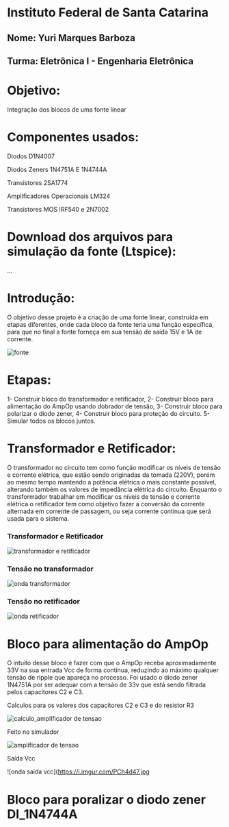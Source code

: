 # Instituto Federal de Santa Catarina
## Nome: Yuri Marques Barboza
## Turma: Eletrônica I - Engenharia Eletrônica

# Objetivo:

Integração dos blocos de uma fonte linear

# Componentes usados:

Diodos D1N4007

Diodos Zeners 1N4751A E 1N4744A

Transistores 2SA1774

Amplificadores Operacionais LM324

Transistores MOS IRF540 e 2N7002

# Download dos arquivos para simulação da fonte (Ltspice):

...

# Introdução:

O objetivo desse projeto é a criação de uma fonte linear, construída em etapas diferentes, onde cada bloco da fonte teria uma função específica, para que no final a fonte forneça em sua tensão de saída 15V e 1A de corrente.

![fonte](https://upload.wikimedia.org/wikipedia/commons/thumb/8/85/Fonte_de_tens%C3%A3o_em_blocos.jpg/799px-Fonte_de_tens%C3%A3o_em_blocos.jpg)

# Etapas:

1- Construir bloco do transformador e retificador,
2- Construir bloco para alimentação do AmpOp usando dobrador de tensão,
3- Construir bloco para polarizar o diodo zener,
4- Construir bloco para proteção do circuito.
5- Simular todos os blocos juntos.

# Transformador e Retificador:

O transformador no circuito tem como função modificar os níveis de tensão e corrente elétrica, que estão sendo originadas da tomada (220V), porém ao mesmo tempo mantendo a potência elétrica o mais constante possível, alterando também os valores de impedância elétrica do circuito.
Enquanto o transformador trabalhar em modificar os níveis de tensão e corrente elétrica o retificador tem como objetivo fazer a conversão da corrente alternada em corrente de passagem, ou seja corrente contínua que será usada para o sistema.

### Transformador e Retificador

![transformador e retificador](https://i.imgur.com/5mcMWwM.jpg)

### Tensão no transformador

![onda transformador](https://i.imgur.com/GyT2Gab.jpg)

### Tensão no retificador

![onda retificador](https://i.imgur.com/T0rfyJl.jpg)

# Bloco para alimentação do AmpOp

O intuito desse bloco é fazer com que o AmpOp receba aproximadamente 33V na sua entrada Vcc de forma contínua, reduzindo ao máximo qualquer tensão de ripple que apareça no processo. Foi usado o diodo zener 1N4751A por ser adequar com a tensão de 33v que está sendo filtrada pelos capacitores C2 e C3.

Calculos para os valores dos capacitores C2 e C3 e do resistor R3

![calculo_amplificador de tensao](https://i.imgur.com/0UEcNDw.jpg)

Feito no simulador

![amplificador de tensao](https://i.imgur.com/ntJIRIu.jpg)

Saída Vcc

![onda saida vcc](https://i.imgur.com/PCh4d47.jpg

# Bloco para poralizar o diodo zener DI_1N4744A




